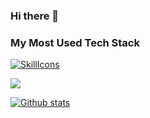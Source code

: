 ### Hi there 👋

### My Most Used Tech Stack
[![SkillIcons](https://skillicons.dev/icons?i=js,ts,dotnet,react,nodejs,nestjs,mongodb,prisma,docker)](https://skillicons.dev)

![](https://hit.yhype.me/github/profile?user_id=343107)

[![Github stats](https://github-readme-stats.vercel.app/api?username=cchitsiang)](https://github.com/anuraghazra/github-readme-stats)


<!--![Top Languages](https://github-readme-stats.vercel.app/api/top-langs/?username=cchitsiang)-->


<!--
**cchitsiang/cchitsiang** is a ✨ _special_ ✨ repository because its `README.md` (this file) appears on your GitHub profile.

Here are some ideas to get you started:

- 🔭 I’m currently working on ...
- 🌱 I’m currently learning ...
- 👯 I’m looking to collaborate on ...
- 🤔 I’m looking for help with ...
- 💬 Ask me about ...
- 📫 How to reach me: ...
- 😄 Pronouns: ...
- ⚡ Fun fact: ...
-->
